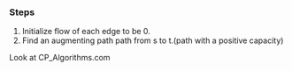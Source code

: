 ### Steps
1. Initialize flow of each edge to be 0.
2. Find an augmenting path path from s to t.(path with a positive capacity)


Look at CP_Algorithms.com